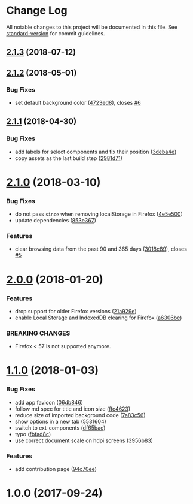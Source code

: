 # Change Log

All notable changes to this project will be documented in this file. See [standard-version](https://github.com/conventional-changelog/standard-version) for commit guidelines.

<a name="2.1.3"></a>
## [2.1.3](https://github.com/dessant/clear-browsing-data/compare/v2.1.2...v2.1.3) (2018-07-12)



<a name="2.1.2"></a>
## [2.1.2](https://github.com/dessant/clear-browsing-data/compare/v2.1.1...v2.1.2) (2018-05-01)


### Bug Fixes

* set default background color ([4723ed8](https://github.com/dessant/clear-browsing-data/commit/4723ed8)), closes [#6](https://github.com/dessant/clear-browsing-data/issues/6)



<a name="2.1.1"></a>
## [2.1.1](https://github.com/dessant/clear-browsing-data/compare/v2.1.0...v2.1.1) (2018-04-30)


### Bug Fixes

* add labels for select components and fix their position ([3deba4e](https://github.com/dessant/clear-browsing-data/commit/3deba4e))
* copy assets as the last build step ([2981d71](https://github.com/dessant/clear-browsing-data/commit/2981d71))



<a name="2.1.0"></a>
# [2.1.0](https://github.com/dessant/clear-browsing-data/compare/v2.0.0...v2.1.0) (2018-03-10)


### Bug Fixes

* do not pass `since` when removing localStorage in Firefox ([4e5e500](https://github.com/dessant/clear-browsing-data/commit/4e5e500))
* update dependencies ([853e367](https://github.com/dessant/clear-browsing-data/commit/853e367))


### Features

* clear browsing data from the past 90 and 365 days ([3018c89](https://github.com/dessant/clear-browsing-data/commit/3018c89)), closes [#5](https://github.com/dessant/clear-browsing-data/issues/5)



<a name="2.0.0"></a>
# [2.0.0](https://github.com/dessant/clear-browsing-data/compare/v1.1.0...v2.0.0) (2018-01-20)


### Features

* drop support for older Firefox versions ([21a929e](https://github.com/dessant/clear-browsing-data/commit/21a929e))
* enable Local Storage and IndexedDB clearing for Firefox ([a6306be](https://github.com/dessant/clear-browsing-data/commit/a6306be))


### BREAKING CHANGES

* Firefox < 57 is not supported anymore.



<a name="1.1.0"></a>
# [1.1.0](https://github.com/dessant/clear-browsing-data/compare/v1.0.0...v1.1.0) (2018-01-03)


### Bug Fixes

* add app favicon ([06db846](https://github.com/dessant/clear-browsing-data/commit/06db846))
* follow md spec for title and icon size ([ffc4623](https://github.com/dessant/clear-browsing-data/commit/ffc4623))
* reduce size of imported background code ([7a83c56](https://github.com/dessant/clear-browsing-data/commit/7a83c56))
* show options in a new tab ([5531604](https://github.com/dessant/clear-browsing-data/commit/5531604))
* switch to ext-components ([df65bac](https://github.com/dessant/clear-browsing-data/commit/df65bac))
* typo ([fbfad8c](https://github.com/dessant/clear-browsing-data/commit/fbfad8c))
* use correct document scale on hdpi screens ([3956b83](https://github.com/dessant/clear-browsing-data/commit/3956b83))


### Features

* add contribution page ([94c70ee](https://github.com/dessant/clear-browsing-data/commit/94c70ee))



<a name="1.0.0"></a>
# 1.0.0 (2017-09-24)
